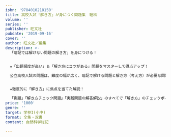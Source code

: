 ```yaml
---
isbn: '9784010218150'
title: 高校入試「解き方」が身につく問題集　理科
volume: ''
series: ''
publisher: 旺文社
pubdate: '2019-09-16'
cover: ''
author: 旺文社／編集
description: >-
  「暗記では解けない問題の解き方」を身につける！


  ★「出題頻度が高い」＆「解き方にコツがある」問題をマスターして得点アップ！

  公立高校入試の問題は、難度の幅が広く、暗記で解ける問題と解き方（考え方）が必要な問題があります。一部の問題は演習量よりも、解き方を押さえてから演習したほうが効率的に点数を上げることができます。本書で選んだ問題をマスターすることで、入試の得点アップにつながります。


  ★徹底的に「解き方」に焦点を当てた解説！

  「例題」「解き方チェック問題」「実践問題の解答解説」のすべてで「解き方」のチェックポイントに沿った解説をしています。
price: '1000'
genre: ''
target: 学参I(小中)
format: 全集・双書
content: 自然科学総記

---
```

